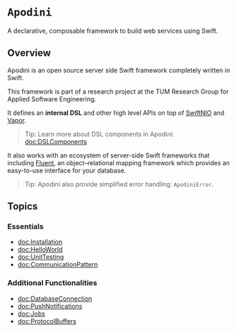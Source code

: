 # ``Apodini``

A declarative, composable framework to build web services using Swift.

<!--
                  
This source file is part of the Apodini open source project

SPDX-FileCopyrightText: 2019-2021 Paul Schmiedmayer and the Apodini project authors (see CONTRIBUTORS.md) <paul.schmiedmayer@tum.de>

SPDX-License-Identifier: MIT
             
-->

## Overview

Apodini is an open source server side Swift framework completely written in Swift.

This framework is part of a research project at the TUM Research Group for Applied Software Engineering.

It defines an **internal DSL** and other high level APIs on top of [SwiftNIO](https://github.com/apple/swift-nio) and [Vapor](https://vapor.codes).

> Tip: Learn more about DSL components in Apodini: <doc:DSLComponents>

It also works with an ecosystem of server-side Swift frameworks that including [Fluent](https://docs.vapor.codes/4.0/fluent/overview/), an object–relational mapping framework which provides an easy-to-use interface for your database.

> Tip: Apodini also provide simplified error handling: ``ApodiniError``.

## Topics

### Essentials

- <doc:Installation>
- <doc:HelloWorld>
- <doc:UnitTesting>
- <doc:CommunicationPattern>

### Additional Functionalities

- <doc:DatabaseConnection>
- <doc:PushNotifications>
- <doc:Jobs>
- <doc:ProtocolBuffers>
